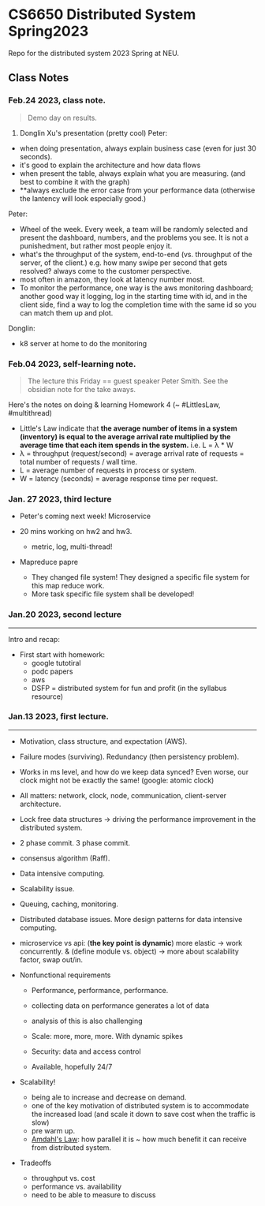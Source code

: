 # CS6650 Distributed System Spring2023

Repo for the distributed system 2023 Spring at NEU.

## Class Notes

### Feb.24 2023, class note.
> Demo day on results.

1. Donglin Xu's presentation (pretty cool)
Peter:
- when doing presentation, always explain business case (even for just 30 seconds).
- it's good to explain the architecture and how data flows
- when present the table, always explain what you are measuring. (and best to combine it with the graph)
- **always exclude the error case from your performance data (otherwise the lantency will look especially good.)

Peter:
- Wheel of the week. Every week, a team will be randomly selected and present the dashboard, numbers, and the problems you see. It is not a punishedment, but rather most people enjoy it.
- what's the throughput of the system, end-to-end (vs. throughput of the server, of the client.) e.g. how many swipe per second that gets resolved? always come to the customer perspective.
- most often in amazon, they look at latency number most.
- To monitor the performance, one way is the aws monitoring dashboard; another good way it logging, log in the starting time with id, and in the client side, find a way to log the completion time with the same id so you can match them up and plot.

Donglin:
- k8 server at home to do the monitoring

### Feb.04 2023, self-learning note.
> The lecture this Friday == guest speaker Peter Smith. See the obsidian note for the take aways.

Here's the notes on doing & learning Homework 4 (~ #LittlesLaw, #multithread)
- Little's Law indicate that **the average number of items in a system (inventory) is equal to the average arrival rate multiplied by the average time that each item spends in the system.** i.e. L = λ * W
- λ = throughput (request/second) = average arrival rate of requests = total number of requests / wall time.
- L = average number of requests in process or system.
- W = latency (seconds) = average response time per request.



### Jan. 27 2023, third lecture

- Peter's coming next week! Microservice

- 20 mins working on hw2 and hw3.

  - metric, log, multi-thread!

- Mapreduce papre
  - They changed file system! They designed a specific file system for this map reduce work.
  - More task specific file system shall be developed!

### Jan.20 2023, second lecture

---

Intro and recap:

- First start with homework:
  - google tutotiral
  - podc papers
  - aws
  - DSFP = distributed system for fun and profit (in the syllabus resource)

### Jan.13 2023, first lecture.

---

- Motivation, class structure, and expectation (AWS).
- Failure modes (surviving). Redundancy (then persistency problem).
- Works in ms level, and how do we keep data synced? Even worse, our clock might not be exactly the same! (google: atomic clock)
- All matters: network, clock, node, communication, client-server architecture.
- Lock free data structures -> driving the performance improvement in the distributed system.
- 2 phase commit. 3 phase commit.
- consensus algorithm (Raff).
- Data intensive computing.
- Scalability issue.

- Queuing, caching, monitoring.
- Distributed database issues. More design patterns for data intensive computing.

- microservice vs api: (**the key point is dynamic**) more elastic -> work concurrently. & (define module vs. object) -> more about scalability factor, swap out/in.

- Nonfunctional requirements

  - Performance, performance, performance.
  - collecting data on performance generates a lot of data
  - analysis of this is also challenging

  - Scale: more, more, more. With dynamic spikes

  - Security: data and access control

  - Available, hopefully 24/7

- Scalability!

  - being ale to increase and decrease on demand.
  - one of the key motivation of distributed system is to accommodate the increased load (and scale it down to save cost when the traffic is slow)
  - pre warm up.
  - [Amdahl's Law](https://en.wikipedia.org/wiki/Amdahl%27s_law): how parallel it is ~ how much benefit it can receive from distributed system.

- Tradeoffs
  - throughput vs. cost
  - performance vs. availability
  - need to be able to measure to discuss
